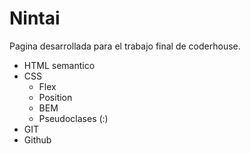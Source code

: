 # Nintai

Pagina desarrollada para el trabajo final de coderhouse.

- HTML semantico
- CSS
  - Flex
  - Position
  - BEM
  - Pseudoclases (:)
- GIT
- Github
